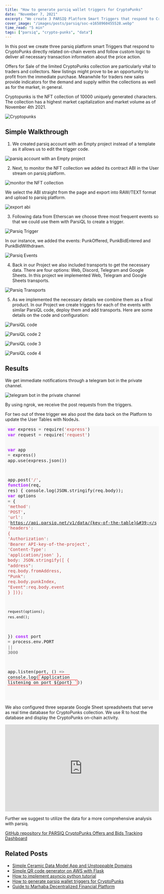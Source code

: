 ```yaml
---
title: "How to generate parsiq wallet triggers for CryptoPunks"
date: "November 7, 2021"
excerpt: "We create 3 PARSIQ Platform Smart Triggers that respond to Crypto Punks directly related on-chain events and follow custom logic with parsiq wallet tracking."
cover_image: "/images/posts/parsiq/soc-e1658960455528.webp"
time_read: "5 min"
tags: ["parsiq", "crypto-punks", "data"]
---
```


In this post we create three parsiq platform smart Triggers that respond to CryptoPunks directly related on-chain events and follow custom logic to deliver all necessary transaction information about the price action.

Offers for Sale of the limited CryptoPunks collection are particularly vital to traders and collectors. New listings might prove to be an opportunity to profit from the immediate purchase. Meanwhile for traders new sales provide indicators for the demand and supply within the collections as well as for the market, in general.

Cryptopunks is the NFT collection of 10000 uniquely generated characters. The collection has a highest market capitalization and market volume as of November 4th 2021.

![Cryptopunks](/images/posts/parsiq/140242896-9c339336-e36b-4388-8aa9-56760bf8cd4a.png)

## Simple Walkthrough

1. We created parsiq account with an Empty project instead of a template as it allows us to edit the trigger code.

![parsiq account with an Empty project](/images/posts/parsiq/140244531-09e16a47-fa12-40f6-bc77-7d139a8be8f4.png)

2. Next, to monitor the NFT collection we added its contract ABI in the User stream on parsiq platform.

![monitor the NFT collection](/images/posts/parsiq/140627741-bea5116d-0b93-4f4d-af08-6fb4e321223e.png)

We select the ABI straight from the page and export into RAW/TEXT format and upload to parsiq platform.

![export abi](/images/posts/parsiq/140244623-07f2cb8d-c07c-448d-a9d3-809bb6d66600.png)

3. Following data from Etherscan we choose three most frequent events so that we could use them with ParsiQL to create a trigger.

![Parsiq Trigger](/images/posts/parsiq/140629662-b5a2820d-e445-4846-9640-60b68ca4f946.png)

In our instance, we added the events: PunkOffered, PunkBidEntered and PunkBidWithdrawn.

![Parsiq Events](/images/posts/parsiq/140629515-5b5ccb36-07ed-46bc-ac06-1293bd50eb78.png)

4. Back in our Project we also included transports to get the necessary data. There are four options: Web, Discord, Telegram and Google Sheets. In this project we implemented Web, Telegram and Google Sheets transports.

![Parsiq Transports](/images/posts/parsiq/image-768x333.png)

5. As we implemented the necessary details we combine them as a final product. In our Project we create triggers for each of the events with similar ParsiQL code, deploy them and add transports. Here are some details on the code and configuration:

![ParsiQL code](/images/posts/parsiq/140609712-a9a03f36-60b8-4e35-b46d-0bede069844d.png)

![ParsiQL code 2](/images/posts/parsiq/140251634-7ab5aeeb-613b-4921-8e32-718ae099d980.png)

![ParsiQL code 3](/images/posts/parsiq/140609790-05521031-d2b7-4904-a67f-3b3a9412eb60.png)

![ParsiQL code 4](/images/posts/parsiq/140245287-348d09c4-b07d-4762-b06a-7034bda3d7bd.png)

## Results

We get immediate notifications through a telegram bot in the private channel.

![telegram bot in the private channel](/images/posts/parsiq/140609836-eb44988a-9017-4802-bb92-17279241a2f8.png)

By using ngrok, we receive the post requests from the triggers.

For two out of three trigger we also post the data back on the Platform to update the User Tables with NodeJs.

<div style="background: #f8f8f8; overflow:auto;width:auto;border-width:.1em .1em .1em .8em;padding:.2em .6em;"><pre style="margin: 0; line-height: 125%"><span style="color: #AA22FF; font-weight: bold">var</span> express <span style="color: #666666">=</span> require(<span style="color: #BB4444">&#39;express&#39;</span>)
<span style="color: #AA22FF; font-weight: bold">var</span> request <span style="color: #666666">=</span> require(<span style="color: #BB4444">&#39;request&#39;</span>)

<span style="color: #AA22FF; font-weight: bold">var</span> app <span style="color: #666666">=</span> express()
app.use(express.json())

app.post(<span style="color: #BB4444">&#39;/&#39;</span>, <span style="color: #AA22FF; font-weight: bold">function</span>(req, res) {
console.log(JSON.stringify(req.body));
<span style="color: #AA22FF; font-weight: bold">var</span> options <span style="color: #666666">=</span> {
<span style="color: #BB4444">&#39;method&#39;</span><span style="color: #666666">:</span> <span style="color: #BB4444">&#39;POST&#39;</span>,
<span style="color: #BB4444">&#39;url&#39;</span><span style="color: #666666">:</span> <span style="color: #BB4444">&#39;https://api.parsiq.net/v1/data/{key-of-the-table}&#39;</span>,
<span style="color: #BB4444">&#39;headers&#39;</span><span style="color: #666666">:</span> {
<span style="color: #BB4444">&#39;Authorization&#39;</span><span style="color: #666666">:</span> <span style="color: #BB4444">&#39;Bearer API-key-of-the-project&#39;</span>,
<span style="color: #BB4444">&#39;Content-Type&#39;</span><span style="color: #666666">:</span> <span style="color: #BB4444">&#39;application/json&#39;</span>
},
body<span style="color: #666666">:</span> JSON.stringify([
{
<span style="color: #BB4444">&quot;address&quot;</span><span style="color: #666666">:</span> req.body.fromAddress,
<span style="color: #BB4444">&quot;Punk&quot;</span><span style="color: #666666">:</span> req.body.punkIndex,
<span style="color: #BB4444">&quot;Event&quot;</span><span style="color: #666666">:</span>req.body.event
}
])};

    request(options);
    res.end();

})
<span style="color: #AA22FF; font-weight: bold">const</span> port <span style="color: #666666">=</span> process.env.PORT <span style="color: #666666">||</span> <span style="color: #666666">3000</span>

app.listen(port, () <span style="color: #666666">=&gt;</span> console.log(<span style="border: 1px solid #FF0000">\`Application listening on port ${port} `</span>))

</pre></div>

We also configured three separate Google Sheet spreadsheets that serve as real time database for CryptoPunks collection. We use R to host the database and display the CryptoPunks on-chain activity.

<div style=" position: relative; padding-bottom: 56.25%;">
<iframe style="border: 1; top: 0; left: 0; width: 100%; height: 100%; position: absolute;" src="https://www.youtube.com/embed/5Be_iZKCQd0?autoplay=1&mute=1" title="YouTube video player" frameborder="0" allow="accelerometer; autoplay; clipboard-write; encrypted-media; gyroscope; picture-in-picture" allowfullscreen></iframe>
</div>

Further we suggest to utilize the data for a more comprehensive analysis with parsiq.

[GitHub repository for PARSIQ CryptoPunks Offers and Bids Tracking Dashboard](https://github.com/dspytdao/PARSIQ-CryptoPunks)

## Related Posts

- [Simple Ceramic Data Model App and Unstoppable Domains](https://dspyt.com/simple-app-with-ceramic-data-model-and-unstoppable-domains)
- [Simple QR code generator on AWS with Flask](https://dspyt.com/simple-qr-code-generator-on-aws-with-flask)
- [How to implement asyncio python tutorial](https://dspyt.com/simple-asynchronous-python-webscraper-tutorial)
- [How to generate parsiq wallet triggers for CryptoPunks](https://dspyt.com/generating-fast-and-easy-parsiq-triggers-for-cryptopunks)
- [Guide to Marhaba Decentralized Financial Platform](https://dspyt.com/mrhb-defi-great-technologies-and-functionalities)
